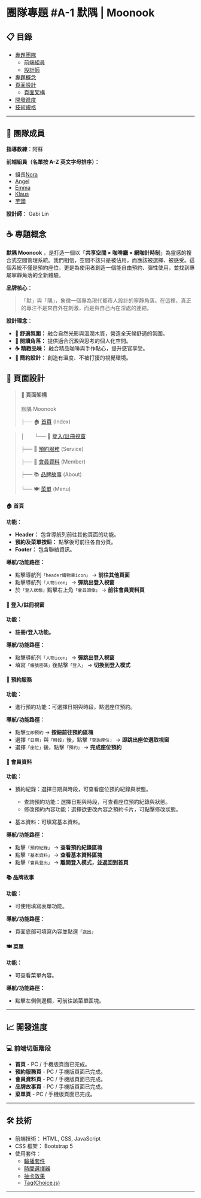 # 團隊專題 #A-1 默隅 | Moonook

## 📋 目錄

- [專題團隊](#-團隊成員)
  - [前端組員](#-前端組員)
  - [設計師](#-設計師)
- [專題概念](#-專題概念)
- [頁面設計](#-頁面設計)
  - [頁面架構](#-頁面架構)
- [開發進度](#-開發進度)
- [技術規格](#-技術規格)

---

## 👥 團隊成員

**指導教練**：阿蘇

**前端組員（名單按 A-Z 英文字母排序）：**

- 組長[Nora](https://github.com/0811nora "Click to check")
- [Angel](https://github.com/chia-zz "Click to check")
- [Emma](https://github.com/soemmaooo "Click to check")
- [Klaus](https://github.com/KlausChen550 "Click to check")
- [芋頭](https://github.com/chichi0127 "Click to check")

**設計師：** Gabi Lin

## ☕ 專題概念

**默隅 Moonook** ，是打造一個以「**共享空間 × 咖啡廳 × 網咖計時制**」為靈感的複合式空間管理系統。我們相信，空間不該只是被佔用，而應該被選擇、被感受。這個系統不僅是預約座位，更是為使用者創造一個能自由預約、彈性使用，並找到專屬寧靜角落的全新體驗。

**品牌核心：**

> 「默」與「隅」，象徵一個專為現代都市人設計的寧靜角落。在這裡，真正的專注不是來自外在刺激，而是與自己內在深處的連結。

**設計理念：**

- **💫 舒適氛圍：** 融合自然光影與溫潤木質，營造全天候舒適的氛圍。
- **📖 閱讀角落：** 提供適合沉澱與思考的個人化空間。
- **☕ 精緻品味：** 融合精品咖啡與手作點心，提升感官享受。
- **🎨 簡約設計：** 創造有溫度、不被打擾的視覺環境。

## 🎨 頁面設計

> #### 📄 頁面架構
>
> 默隅 Moonook
>
> ├── 🏠 [首頁](#-首頁) (Index)

> │&nbsp;&nbsp;&nbsp;&nbsp;&nbsp;&nbsp;&nbsp;└── 👥 [登入/註冊視窗](#-登入/註冊視窗)
>
> ├── 📅 [預約服務](#-預約服務) (Service)
>
> ├── 👤 [會員資料](#-會員資料) (Member)
>
> ├── 📚 [品牌故事](#-品牌故事) (About)
>
> └── 🍽️ [菜單](#-菜單) (Menu)

#### 🏠 首頁

**功能：**

- **Header：** 包含導航列前往其他頁面的功能。
- **預約及菜單按鈕：** 點擊後可前往各自分頁。
- **Footer：** 包含聯絡資訊。

**導航/功能路徑：**

- 點擊導航列`「header購物車icon」` → **前往其他頁面**
- 點擊導航列`「人物icon」` → **彈跳出登入視窗**
- 於`「登入狀態」`點擊右上角`「會員頭像」` → **前往會員資料頁**

#### 👥 登入/註冊視窗

**功能：**

- **註冊/登入功能。**

**導航/功能路徑：**

- 點擊導航列`「人物icon」` → **彈跳出登入視窗**
- 填寫`「帳號密碼」`後點擊`「登入」` → **切換到登入模式**

#### 📅 預約服務

**功能：**

- 進行預約功能：可選擇日期與時段，點選座位預約。

**導航/功能路徑：**

- 點擊`立即預約` → **按鈕前往預約區塊**
- 選擇`「日期」`與`「時段」`後，點擊`「查詢座位」` → **即跳出座位選取視窗**
- 選擇`「座位」`後，點擊`「預約」` → **完成座位預約**

#### 👤 會員資料

**功能：**

- 預約紀錄：選擇日期與時段，可查看座位預約紀錄與狀態。

  - 查詢預約功能：選擇日期與時段，可查看座位預約紀錄與狀態。
  - 修改預約內容功能：選擇欲更改內容之預約卡片，可點擊修改狀態。

- 基本資料：可填寫基本資料。

**導航/功能路徑：**

- 點擊`「預約紀錄」` → **查看預約紀錄區塊**
- 點擊`「基本資料」` → **查看基本資料區塊**
- 點擊`「會員登出」` → **離開登入模式，並返回到首頁**

#### 📚 品牌故事

**功能：**

- 可使用填寫表單功能。

**導航/功能路徑：**

- 頁面底部可填寫內容並點選`「送出」`

#### 🍽️ 菜單

**功能：**

- 可查看菜單內容。

**導航/功能路徑：**

- 點擊左側側邊欄，可前往該菜單區塊。

---

## 📈 開發進度

### 💻 前端切版階段

- **首頁** - PC / 手機版頁面已完成。
- **預約服務頁** - PC / 手機版頁面已完成。
- **會員資料頁** - PC / 手機版頁面已完成。
- **品牌故事頁** - PC / 手機版頁面已完成。
- **菜單頁** - PC / 手機版頁面已完成。

---

## 🛠️ 技術

- 前端技術： HTML, CSS, JavaScript
- CSS 框架： Bootstrap 5
- 使用套件：
  - [輪播套件](https://swiperjs.com/)
  - [時間選擇器](https://flatpickr.js.org/examples/)
  - [抽卡效果](https://micku7zu.github.io/vanilla-tilt.js/)
  - [Tag(Choice.js)](https://choices-js.github.io/Choices/)

---

